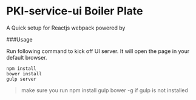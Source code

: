 # PKI-service-ui Boiler Plate

A Quick setup for Reactjs webpack powered by 

###Usage

Run following command to kick off UI server. It will open the page in your default browser.

```
npm install
bower install
gulp server
```

> make sure you run npm install gulp bower -g if gulp is not installed

